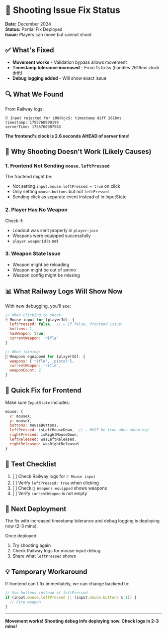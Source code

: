 # 🔫 Shooting Issue Fix Status

**Date:** December 2024  
**Status:** Partial Fix Deployed  
**Issue:** Players can move but cannot shoot

## ✅ What's Fixed
- **Movement works** - Validation bypass allows movement
- **Timestamp tolerance increased** - From 1s to 5s (handles 2616ms clock drift)
- **Debug logging added** - Will show exact issue

## 🔍 What We Found

From Railway logs:
```
⏰ Input rejected for i08dkjc9: timestamp diff 2616ms
timestamp: 1755760990199
serverTime: 1755760987583
```

**The frontend's clock is 2.6 seconds AHEAD of server time!**

## 🎯 Why Shooting Doesn't Work (Likely Causes)

### 1. **Frontend Not Sending `mouse.leftPressed`**
The frontend might be:
- Not setting `input.mouse.leftPressed = true` on click
- Only setting `mouse.buttons` but not `leftPressed`
- Sending click as separate event instead of in InputState

### 2. **Player Has No Weapon**
Check if:
- Loadout was sent properly in `player:join`
- Weapons were equipped successfully
- `player.weaponId` is set

### 3. **Weapon State Issue**
- Weapon might be reloading
- Weapon might be out of ammo
- Weapon config might be missing

## 📊 What Railway Logs Will Show Now

With new debugging, you'll see:

```javascript
// When clicking to shoot:
🖱️ Mouse input for [playerId]: {
  leftPressed: false,  // ← If false, frontend issue!
  buttons: 1,
  hasWeapon: true,
  currentWeapon: 'rifle'
}

// When joining:
🔫 Weapons equipped for [playerId]: {
  weapons: ['rifle', 'pistol'],
  currentWeapon: 'rifle',
  weaponCount: 2
}
```

## 🔧 Quick Fix for Frontend

Make sure `InputState` includes:
```javascript
mouse: {
  x: mouseX,
  y: mouseY,
  buttons: mouseButtons,
  leftPressed: isLeftMouseDown,  // ← MUST be true when shooting!
  rightPressed: isRightMouseDown,
  leftReleased: wasLeftReleased,
  rightReleased: wasRightReleased
}
```

## 📝 Test Checklist

1. [ ] Check Railway logs for `🖱️ Mouse input`
2. [ ] Verify `leftPressed: true` when clicking
3. [ ] Check `🔫 Weapons equipped` shows weapons
4. [ ] Verify `currentWeapon` is not empty

## 🚀 Next Deployment

The fix with increased timestamp tolerance and debug logging is deploying now (2-3 mins).

Once deployed:
1. Try shooting again
2. Check Railway logs for mouse input debug
3. Share what `leftPressed` shows

## 💡 Temporary Workaround

If frontend can't fix immediately, we can change backend to:
```javascript
// Use buttons instead of leftPressed
if (input.mouse.leftPressed || (input.mouse.buttons & 1)) {
  // Fire weapon
}
```

---

**Movement works! Shooting debug info deploying now. Check logs in 2-3 mins!**
